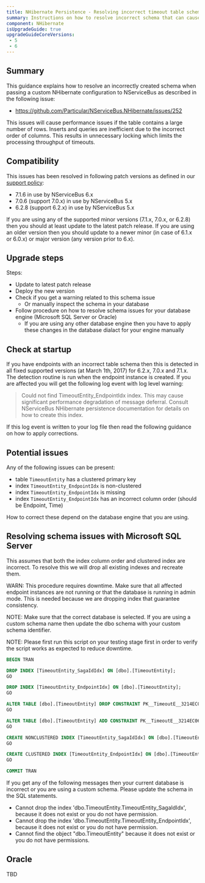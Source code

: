 ```yaml
---
title: NHibernate Persistence - Resolving incorrect timeout table schema (#252)
summary: Instructions on how to resolve incorrect schema that can cause performance issues for affected versions 6 to 7.
component: NHibernate
isUpgradeGuide: true
upgradeGuideCoreVersions:
 - 5
 - 6
---
```



## Summary

This guidance explains how to resolve an incorrectly created schema when passing a custom NHibernate configuration to NServiceBus as described in the following issue:

- https://github.com/Particular/NServiceBus.NHibernate/issues/252

This issues will cause performance issues if the table contains a large number of rows. Inserts and queries are inefficient due to the incorrect order of columns. This results in unnecessary locking which limits the processing throughput of timeouts.


## Compatibility

This issues has been resolved in following patch versions as defined in our  [support policy](support-policy.md):

- 7.1.6 in use by NServiceBus 6.x
- 7.0.6 (support 7.0.x) in use by NServiceBus 5.x
- 6.2.8 (support 6.2.x) in use by NServiceBus 5.x



If you are using any of the supported minor versions (7.1.x, 7.0.x, or 6.2.8) then you should at least update to the latest patch release. If you are using an older version then you should update to a newer minor (in case of 6.1.x or 6.0.x) or major version (any version prior to 6.x).


## Upgrade steps

Steps:

 * Update to latest patch release
 * Deploy the new version
 * Check if you get a warning related to this schema issue
   * Or manually inspect the schema in your database
 * Follow procedure on how to resolve schema issues for your database engine (Microsoft SQL Server or Oracle)
   * If you are using any other database engine then you have to apply these changes in the database dialact for your engine manually


## Check at startup

If you have endpoints with an incorrect table schema then this is detected in all fixed supported versions (at March 1th, 2017) for 6.2.x, 7.0.x and 7.1.x. The detection routine is run when the endpoint instance is created. If you are affected you will get the following log event with log level warning:

> Could not find TimeoutEntity_EndpointIdx index. This may cause significant performance degradation of message deferral. Consult NServiceBus NHibernate persistence documentation for details on how to create this index.

If this log event is written to your log file then read the following guidance on how to apply corrections.


## Potential issues

Any of the following issues can be present:

- table `TimeoutEntity` has a clustered primary key
- index `TimeoutEntity_EndpointIdx` is non-clustered
- index `TimeoutEntity_EndpointIdx` is missing
- index `TimeoutEntity_EndpointIdx` has an incorrect column order (should be Endpoint, Time)


How to correct these depend on the database engine that you are using.


## Resolving schema issues with Microsoft SQL Server

This assumes that both the index column order and clustered index are incorrect. To resolve this we will drop all existing indexes and recreate them.

WARN: This procedure requires downtime. Make sure that all affected endpoint instances are not running or that the database is running in admin mode. This is needed because we are dropping index that guarantee consistency.

NOTE: Make sure that the correct database is selected. If you are using a custom schema name then update the dbo schema with your custom schema identifier.

NOTE: Please first run this script on your testing stage first in order to verify the script works as expected to reduce downtime.

```sql
BEGIN TRAN

DROP INDEX [TimeoutEntity_SagaIdIdx] ON [dbo].[TimeoutEntity];
GO

DROP INDEX [TimeoutEntity_EndpointIdx] ON [dbo].[TimeoutEntity];
GO

ALTER TABLE [dbo].[TimeoutEntity] DROP CONSTRAINT PK__TimeoutE__3214EC06D068BEFC
GO

ALTER TABLE [dbo].[TimeoutEntity] ADD CONSTRAINT PK__TimeoutE__3214EC06D068BEFC PRIMARY KEY NONCLUSTERED (Id)
GO

CREATE NONCLUSTERED INDEX [TimeoutEntity_SagaIdIdx] ON [dbo].[TimeoutEntity]([SagaId] ASC);
GO

CREATE CLUSTERED INDEX [TimeoutEntity_EndpointIdx] ON [dbo].[TimeoutEntity]([Time] ASC, [Endpoint] ASC);
GO

COMMIT TRAN
```

If you get any of the following messages then your current database is incorrect or you are using a custom schema. Please update the schema in the SQL statements.

- Cannot drop the index 'dbo.TimeoutEntity.TimeoutEntity_SagaIdIdx', because it does not exist or you do not have permission.
- Cannot drop the index 'dbo.TimeoutEntity.TimeoutEntity_EndpointIdx', because it does not exist or you do not have permission.
- Cannot find the object "dbo.TimeoutEntity" because it does not exist or you do not have permissions.


## Oracle

TBD